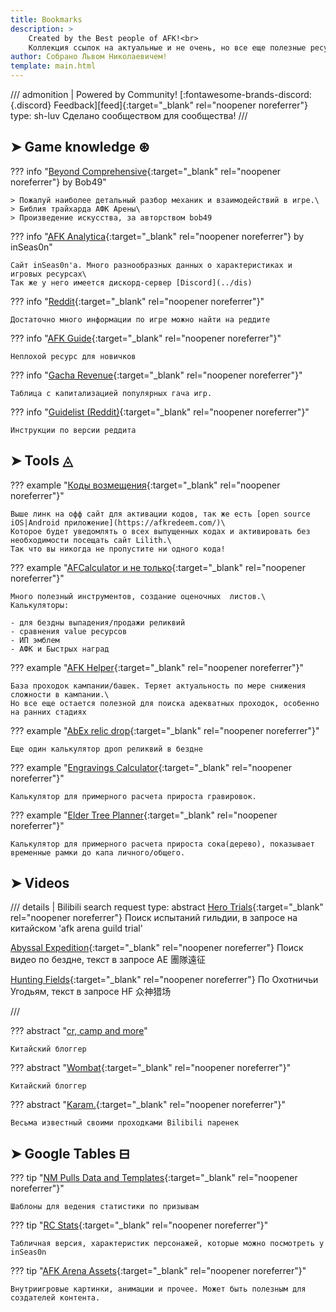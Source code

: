 ```yaml
---
title: Bookmarks
description: >
    Created by the Best people of AFK!<br>
    Коллекция ссылок на актуальные и не очень, но все еще полезные ресурсы по АФК Арене
author: Собрано Львом Николаевичем!
template: main.html
---
```


<!-- prettier-ignore -->
/// admonition | Powered by Community! [:fontawesome-brands-discord:{.discord} Feedback][feed]{:target="_blank" rel="noopener noreferrer"}
    type: sh-luv
Сделано сообществом для сообщества!
///

## ➤ Game knowledge ⊛

??? info "[Beyond Comprehensive](https://docs.google.com/document/d/1anFewmc_96HU6_mfVsfYniNmRPInNZY7RNMKxW3Kjnw/edit#){:target="\_blank" rel="noopener noreferrer"} by Bob49"

    > Пожалуй наиболее детальный разбор механик и взаимодействий в игре.\
    > Библия трайхарда АФК Арены\
    > Произведение искусства, за авторством bob49

??? info "[AFK Analytica](https://www.afkanalytica.com/home){:target="\_blank" rel="noopener noreferrer"} by inSeas0n"

    Сайт inSeas0n'a. Много разнообразных данных о характеристиках и игровых ресурсах\
    Так же у него имеется дискорд-сервер [Discord](../dis)

??? info "[Reddit](https://www.reddit.com/r/afkarena){:target="\_blank" rel="noopener noreferrer"}"

    Достаточно много информации по игре можно найти на реддите

??? info "[AFK Guide](https://afk.guide/){:target="\_blank" rel="noopener noreferrer"}"

    Неплохой ресурс для новичков

??? info "[Gacha Revenue](https://docs.google.com/spreadsheets/d/13plqhSBip9VNHW98IC1fGwPPY7-_qAi-nOQofdBvENA/edit#gid=1333208165){:target="\_blank" rel="noopener noreferrer"}"

    Таблица с капитализацией популярных гача игр.

??? info "[Guidelist (Reddit)](https://docs.google.com/spreadsheets/d/e/2PACX-1vT6SZiRrnf2JlvJE4pyHA4DyZVrm9dl0OFm2nNXsQIwwGmfbE6ILbmiY9Fdnb373vLdUYsmTRme4n3K/pubhtml?gid=0&single=true){:target="\_blank" rel="noopener noreferrer"}"

    Инструкции по версии реддита

## ➤ Tools ◬

??? example "[Коды возмещения](https://cdkey.lilith.com/afk-global){:target="\_blank" rel="noopener noreferrer"}"

    Выше линк на офф сайт для активации кодов, так же есть [open source iOS|Android приложение](https://afkredeem.com/)\
    Которое будет уведомлять о всех выпущенных кодах и активировать без необходимости посещать сайт Lilith.\
    Так что вы никогда не пропустите ни одного кода!

??? example "[AFCalculator и не только](https://afkalc.com/){:target="\_blank" rel="noopener noreferrer"}"

    Много полезный инструментов, создание оценочных  листов.\
    Калькуляторы:

    - для бездны выпадения/продажи реликвий
    - сравнения value ресурсов
    - ИП эмблем
    - АФК и Быстрых наград

??? example "[AFK Helper](https://afkhelper.nax.is/){:target="\_blank" rel="noopener noreferrer"}"

    База проходок кампании/башек. Теряет актуальность по мере снижения сложности в кампании.\
    Но все еще остается полезной для поиска адекватных проходок, особенно на ранних стадиях

??? example "[AbEx relic drop](https://afk-abyssal.netlify.app/){:target="\_blank" rel="noopener noreferrer"}"

    Еще один калькулятор дроп реликвий в бездне

??? example "[Engravings Calculator](https://akagipanda.github.io/){:target="\_blank" rel="noopener noreferrer"}"

    Калькулятор для примерного расчета прироста гравировок.

??? example "[Elder Tree Planner](https://docs.google.com/spreadsheets/d/1AUbMoJifxG0zCs1SkKTPmLy76qIWyCwHH3gqEu4k7QU/edit#gid=2139514170){:target="\_blank" rel="noopener noreferrer"}"

    Калькулятор для примерного расчета прироста сока(дерево), показывает временные рамки до капа личного/общего.

## ➤ Videos

<!-- prettier-ignore -->
/// details | Bilibili search request
    type: abstract
[Hero Trials][1]{:target="\_blank" rel="noopener noreferrer"}
Поиск испытаний гильдии, в запросе на китайском 'afk arena guild trial'

[Abyssal Expedition][2]{:target="\_blank" rel="noopener noreferrer"}
Поиск видео по бездне, текст в запросе AE 團隊遠征

[Hunting Fields][3]{:target="\_blank" rel="noopener noreferrer"}
По Охотничьи Угодьям, текст в запросе HF 众神猎场

///

??? abstract "[cr, camp and more](https://www.youtube.com/channel/UCqXC4sY0uLHke70krnOuBmA)"

    Китайский блоггер

??? abstract "[Wombat](https://www.youtube.com/@Wombat907){:target="\_blank" rel="noopener noreferrer"}"

    Китайский блоггер

??? abstract "[Karam.](https://space.bilibili.com/5482059?from=search&seid=5629209936129208270){:target="\_blank" rel="noopener noreferrer"}"

    Весьма известный своими проходками Bilibili паренек

## ➤ Google Tables ⊟

??? tip "[NM Pulls Data and Templates](https://docs.google.com/spreadsheets/d/1B54LWQrPGhx1Jc7qG1g7ofE_Zs0Y2-Gb83Ka9wsunR8/edit#gid=1494048482){:target="\_blank" rel="noopener noreferrer"}"

    Шаблоны для ведения статистики по призывам

??? tip "[RC Stats](https://docs.google.com/spreadsheets/d/1eXx7XoDyn9RoH8NXGAMPuD8U2ii55feieT6r-bIi1MM/edit#gid=1757883554){:target="\_blank" rel="noopener noreferrer"}"

    Табличная версия, характеристик персонажей, которые можно посмотреть у inSeas0n

??? tip "[AFK Arena Assets](https://drive.google.com/drive/u/0/folders/1j7Hi-HoKdNjYJIJyq-UEGtIQSgv_tdCo){:target="\_blank" rel="noopener noreferrer"}"

    Внутриигровые картинки, анимации и прочее. Может быть полезным для создателей контента.

[1]: https://search.bilibili.com/all?keyword=%E5%89%91%E4%B8%8E%E8%BF%9C%E5%BE%81%20%E5%85%AC%E4%BC%9A%E8%AF%95%E7%82%BC&from_source=webtop_search&spm_id_from=333.788&search_source=5
[2]: https://search.bilibili.com/all?keyword=AE+%E5%9C%98%E9%9A%8A%E9%81%A0%E5%BE%81&from_source=webtop_search&spm_id_from=333.788&search_source=5
[3]: https://search.bilibili.com/all?keyword=HF+%E4%BC%97%E7%A5%9E%E7%8C%8E%E5%9C%BA&from_source=webtop_search&spm_id_from=333.788&search_source=5
